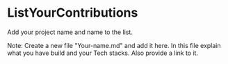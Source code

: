 # ListYourContributions
Add your project name and name to the list.

 Note: Create a new file "Your-name.md" and add it here. 
 In this file explain what you have build and your Tech stacks. 
 Also provide a link to it.
